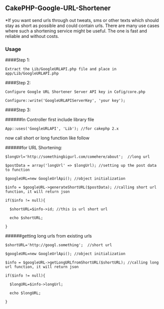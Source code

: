 ## CakePHP-Google-URL-Shortener

*If you want send urls through out tweats, sms or other texts which should stay as short as possible and could contain urls. There are many use cases where such a shortening service might be useful. The one is fast and reliable and without costs.


### Usage

####Step 1:
```
Extract the Lib/GoogleURLAPI.php file and place in app/Lib/GoogleURLAPI.php

``` 

####Step 2:
```
Configure Google URL Shortener Server API key in Cofig/core.php

Configure::write('GoogleURLAPIServerKey', 'your key');

```
####Step 3:


######In Controller first include library file 
``` 
App::uses('GoogleURLAPI', 'Lib'); //for cakephp 2.x
```
now call short or long function like follow

######for URL Shortening:

```  
$longUrl='http://somethingbigurl.com/comehere/about';  //long url

$postData = array('longUrl' => $longUrl); //setting up the post data to function

$googleURL=new GoogleUrlApi(); //object initialization 

$info = $googleURL->generateShortURL($postData); //calling short url function, it will return json 

if($info != null){

  $shortURL=$info->id; //this is url short url
  
  echo $shortURL;
  
}  
```
######getting long urls from existing urls

```  
$shortURL='http://googl.something';  //short url 

$googleURL=new GoogleUrlApi(); //object initialization 

$info = $googleURL->getLongURLfromShortURL($shortURL); //calling long url function, it will return json 

if($info != null){

  $longURL=$info->longUrl;  
  
  echo $longURL;
  
}  
```




